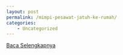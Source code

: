 ```yaml
---
layout: post
permalink: /mimpi-pesawat-jatuh-ke-rumah/
categories:
    - Uncategorized
---
```


[Baca Selengkapnya](/09)
